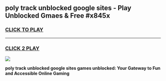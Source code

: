 
## poly track unblocked google sites - Play Unblocked Gmaes & Free #x845x
<h3>
<a href="https://news.freeplayer.one?title=poly_track_unblocked_google_sites&ref=24F">CLICK TO PLAY</a></h3>
<hr>

<h3>
<a href="https://news.freeplayer.one?title=poly_track_unblocked_google_sites&ref=24F">CLICK 2 PLAY</a>
  
</h3>

<a href="https://news.freeplayer.one?title=poly_track_unblocked_google_sites&ref=24F/"><img src="https://clearcache.store/games.png"></a>


**poly track unblocked google sites games unblocked: Your Gateway to Fun and Accessible Online Gaming**

